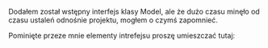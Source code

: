 Dodałem został wstępny interfejs klasy Model, ale że dużo czasu minęło od czasu ustaleń odnośnie projektu, mogłem o czymś zapomnieć.

Pominięte przeze mnie elementy intrefejsu proszę umieszczać tutaj:
